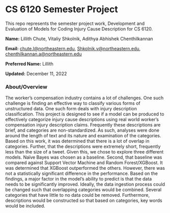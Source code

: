 # CS 6120 Semester Project

This repo represents the semester project work, Development and Evaluation of Models for Coding Injury Cause Description for CS 6120.

**Name:** Lillith Chute, Vitaliy Shkolnik, Adithya Abhishek Chenthilkannan

**Email:** chute.l@northeastern.edu, Shkolnik.v@northeastern.edu, chenthilkannan.a@northeastern.edu

**Preferred Name:** Lillith

**Updated:** December 11, 2022


### About/Overview

The worker’s compensation industry contains a lot of challenges. One such challenge is finding an effective way to classify various forms of unstructured data. 
One such form deals with injury description classification. This project is designed to see if a model can be produced to effectively categorize injury 
cause descriptions using real world worker’s compensation injury description claims. Frequently these descriptions are brief, and categories are non-standardized. 
As such, analyses were done around the length of text and its nature and examination of the categories. Based on this work, it was determined that there 
is a lot of overlap in categories. Further, that the descriptions were extremely short, frequently less than the size of a tweet. Given this, we chose to 
explore three different models. Naïve Bayes was chosen as a baseline. Second, that baseline was compared against Support Vector Machine and Random Forest/XGBoost. 
It was determined that XGBoost outperformed the others. However, there was not a statistically significant difference in the performance. Based on the findings, 
a major factor in the model’s ability to predict is that the data needs to be significantly improved. Ideally, the data ingestion process could be changed such 
that overlapping categories would be combined. Several categories that have little to no data could be removed. Furthermore, descriptions would be constructed 
so that based on categories, key words would be included.
